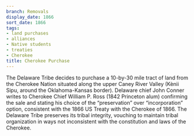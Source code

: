 ```yaml
---
branch: Removals
display_date: 1866
sort_date: 1866
tags:
- land purchases
- alliances
- Native students
- treaties
- Cherokee
title: Cherokee Purchase
---
```


The Delaware Tribe decides to purchase a 10-by-30 mile tract of land from the Cherokee Nation situated along the upper Caney River Valley (Kènii Sipu, around the Oklahoma-Kansas border). Delaware chief John Conner writes to Cherokee Chief William P. Ross (1842 Princeton alum) confirming the sale and stating his choice of the “preservation” over “incorporation” option, consistent with the 1866 US Treaty with the Cherokee of 1866. The  Delaware Tribe preserves its tribal integrity, vouching to maintain tribal organization in ways not inconsistent with the constitution and laws of the Cherokee.
